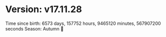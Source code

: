 # Version: v17.11.28
Time since birth: 6573 days, 157752 hours, 9465120 minutes, 567907200 seconds
Season: Autumn 🍁
